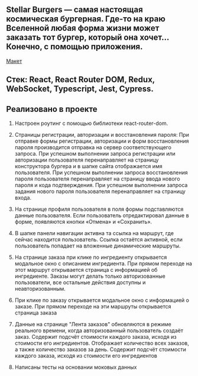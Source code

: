 ## Stellar Burgers — самая настоящая космическая бургерная. Где-то на краю Вселенной любая форма жизни может заказать тот бургер, который она хочет… Конечно, с помощью приложения.

[Макет](<https://www.figma.com/file/vIywAvqfkOIRWGOkfOnReY/React-Fullstack_-Проектные-задачи-(3-месяца)_external_link?type=design&node-id=0-1&mode=design>)

## Стек: React, React Router DOM, Redux, WebSocket, Typescript, Jest, Cypress.

## Реализовано в проекте

1. Настроен роутинг с помощью библиотеки react-router-dom.
   
2. Страницы регистрации, авторизации и восстановления пароля:
При отправке формы регистрации, авторизации и форм восстановления пароля производится отправка на сервер соответствующего запроса.
При успешном выполнении запроса регистрации или авторизации пользователя перенаправляет на страницу конструктора бургера и в шапке сайта отображается имя пользователя.
При успешном выполнении запроса восстановления пароля пользователя перенаправляет на страницу ввода нового пароля и кода подтверждения.
При успешном выполнении запроса задания нового пароля пользователя перенаправляет на страницу входа.

3. На странице профиля пользователя в поля формы подставляются данные пользователя. Если пользователь отредактировал данные в форме, появляются кнопки «Отмена» и «Сохранить».

4. В шапке панели навигации активна та ссылка на маршрут, где сейчас находится пользователь. Ссылка остаётся активной, если пользователь попадает на вложенные динамические маршруты.

5. На  странице заказа при клике по ингредиенту открывается модальное окно с описанием ингредиента. При прямом переходе на этот маршрут открывается страница с информацией об ингредиенте. Заказы могут делать только авторизованные пользователи, все остальные действия доступны и неавторизованным.

6. При клике по заказу открывается модальное окно с информацией о заказе. При прямом переходе на эти маршруты открывается страница заказа

7. Данные на странице "Лента заказов" обновляются в режиме реального времени, когда авторизованный пользователь создаёт заказ. Содержит подсчёт стоимости каждого заказа, исходя из стоимости его ингредиентов. Отображает количество всех заказов, а также количество заказов за день. Содержит подсчёт стоимости каждого заказа, исходя из стоимости его ингредиентов

8. Написаны тесты на основании моковых данных


